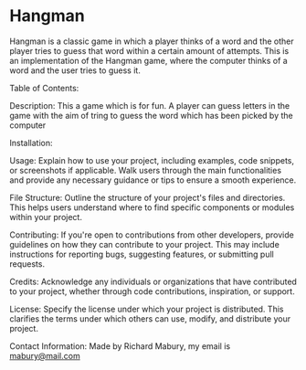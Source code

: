# Hangman
Hangman is a classic game in which a player thinks of a word and the other player tries to guess that word within a certain amount of attempts.
This is an implementation of the Hangman game, where the computer thinks of a word and the user tries to guess it. 

Table of Contents:

Description: 
This a game which is for fun.  A player can guess letters in the game with the aim of tring to guess the word which has been picked by the computer

Installation:

Usage: Explain how to use your project, including examples, code snippets, or screenshots if applicable. Walk users through the main functionalities and provide any necessary guidance or tips to ensure a smooth experience.

File Structure: Outline the structure of your project's files and directories. This helps users understand where to find specific components or modules within your project.

Contributing: If you're open to contributions from other developers, provide guidelines on how they can contribute to your project. This may include instructions for reporting bugs, suggesting features, or submitting pull requests.

Credits: Acknowledge any individuals or organizations that have contributed to your project, whether through code contributions, inspiration, or support.

License: Specify the license under which your project is distributed. This clarifies the terms under which others can use, modify, and distribute your project.

Contact Information:
Made by Richard Mabury, my email is mabury@mail.com
